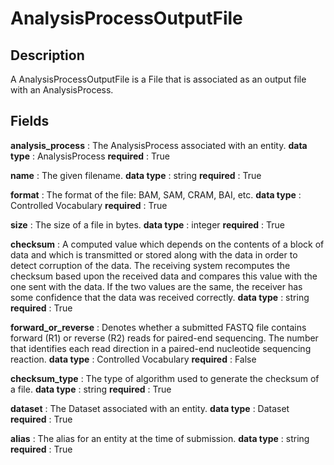 # AnalysisProcessOutputFile

## Description

A AnalysisProcessOutputFile is a File that is associated as an output file with an AnalysisProcess.

## Fields


**analysis_process** : The AnalysisProcess associated with an entity.
**data type** : AnalysisProcess
**required** : True

**name** : The given filename.
**data type** : string
**required** : True

**format** : The format of the file: BAM, SAM, CRAM, BAI, etc.
**data type** : Controlled Vocabulary
**required** : True

**size** : The size of a file in bytes.
**data type** : integer
**required** : True

**checksum** : A computed value which depends on the contents of a block of data and which is transmitted or stored along with the data in order to detect corruption of the data. The receiving system recomputes the checksum based upon the received data and compares this value with the one sent with the data. If the two values are the same, the receiver has some confidence that the data was received correctly.
**data type** : string
**required** : True

**forward_or_reverse** : Denotes whether a submitted FASTQ file contains forward (R1) or reverse (R2) reads for paired-end sequencing. The number that identifies each read direction in a paired-end nucleotide sequencing reaction.
**data type** : Controlled Vocabulary
**required** : False

**checksum_type** : The type of algorithm used to generate the checksum of a file.
**data type** : string
**required** : True

**dataset** : The Dataset associated with an entity.
**data type** : Dataset
**required** : True

**alias** : The alias for an entity at the time of submission.
**data type** : string
**required** : True
